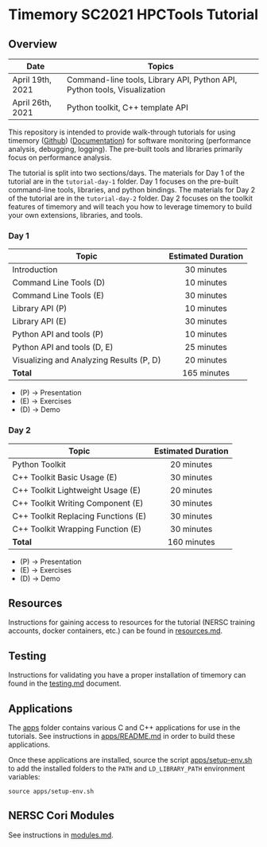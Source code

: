 # Timemory SC2021 HPCTools Tutorial

## Overview

| Date             | Topics                                                                   |
| ---------------- | ------------------------------------------------------------------------ |
| April 19th, 2021 | Command-line tools, Library API, Python API, Python tools, Visualization |
| April 26th, 2021 | Python toolkit, C++ template API                                         |

This repository is intended to provide walk-through tutorials for using timemory ([Github](https://github.com/NERSC/timemory)) ([Documentation](https://timemory.readthedocs.io)) for software monitoring (performance analysis, debugging, logging).
The pre-built tools and libraries primarily focus on performance analysis.

The tutorial is split into two sections/days.
The materials for Day 1 of the tutorial are in the `tutorial-day-1` folder.
Day 1 focuses on the pre-built command-line tools, libraries, and python bindings.
The materials for Day 2 of the tutorial are in the `tutorial-day-2` folder.
Day 2 focuses on the toolkit features of timemory and will teach you how to leverage timemory
to build your own extensions, libraries, and tools.

### Day 1

| Topic                                    | Estimated Duration |
| ---------------------------------------- | :----------------: |
| Introduction                             |     30 minutes     |
| Command Line Tools (D)                   |     10 minutes     |
| Command Line Tools (E)                   |     30 minutes     |
| Library API (P)                          |     10 minutes     |
| Library API (E)                          |     30 minutes     |
| Python API and tools (P)                 |     10 minutes     |
| Python API and tools (D, E)              |     25 minutes     |
| Visualizing and Analyzing Results (P, D) |     20 minutes     |
| __Total__                                |    165 minutes     |

* (P) &#8594; Presentation
* (E) &#8594; Exercises
* (D) &#8594; Demo

### Day 2

| Topic                               | Estimated Duration |
| ----------------------------------- | :----------------: |
| Python Toolkit                      |     20 minutes     |
| C++ Toolkit Basic Usage (E)         |     30 minutes     |
| C++ Toolkit Lightweight Usage (E)   |     20 minutes     |
| C++ Toolkit Writing Component (E)   |     30 minutes     |
| C++ Toolkit Replacing Functions (E) |     30 minutes     |
| C++ Toolkit Wrapping Function (E)   |     30 minutes     |
| __Total__                           |    160 minutes     |

* (P) &#8594; Presentation
* (E) &#8594; Exercises
* (D) &#8594; Demo

## Resources

Instructions for gaining access to resources for the tutorial
(NERSC training accounts, docker containers, etc.) can be
found in [resources.md](resources.md).

## Testing

Instructions for validating you have a proper installation of timemory can
found in the [testing.md](testing.md) document.

## Applications

The [apps](apps) folder contains various C and C++ applications for use in the tutorials.
See instructions in [apps/README.md](apps/README.md) in order to build these applications.

Once these applications are installed, source the script [apps/setup-env.sh](apps/setup-env.sh)
to add the installed folders to the `PATH` and `LD_LIBRARY_PATH` environment variables:

```console
source apps/setup-env.sh
```

## NERSC Cori Modules

See instructions in [modules.md](modules.md).
